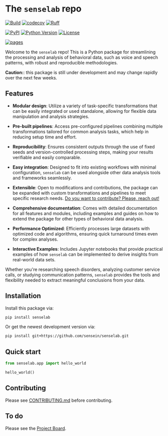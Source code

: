 # The ```senselab``` repo

[![Build](https://github.com/sensein/senselab/actions/workflows/test.yaml/badge.svg?branch=main)](https://github.com/sensein/senselab/actions/workflows/test.yaml?query=branch%3Amain)
[![codecov](https://codecov.io/gh/sensein/senselab/graph/badge.svg?token=9S8WY128PO)](https://codecov.io/gh/sensein/senselab)
[![Ruff](https://img.shields.io/endpoint?url=https://raw.githubusercontent.com/astral-sh/ruff/main/assets/badge/v2.json)](https://github.com/astral-sh/ruff)

[![PyPI](https://img.shields.io/pypi/v/senselab.svg)](https://pypi.org/project/senselab/)
[![Python Version](https://img.shields.io/pypi/pyversions/senselab)](https://pypi.org/project/senselab)
[![License](https://img.shields.io/pypi/l/senselab)](https://opensource.org/licenses/Apache-2.0)

[![pages](https://img.shields.io/badge/api-docs-blue)](https://sensein.github.io/senselab)

Welcome to the ```senselab``` repo! This is a Python package for streamlining the processing and analysis of behavioral data, such as voice and speech patterns, with robust and reproducible methodologies.

**Caution:**: this package is still under development and may change rapidly over the next few weeks.

## Features
- **Modular design**: Utilize a variety of task-specific transformations that can be easily integrated or used standalone, allowing for flexible data manipulation and analysis strategies.

- **Pre-built pipelines**: Access pre-configured pipelines combining multiple transformations tailored for common analysis tasks, which help in reducing setup time and effort.

- **Reproducibility**: Ensures consistent outputs through the use of fixed seeds and version-controlled processing steps, making your results verifiable and easily comparable.

- **Easy integration**: Designed to fit into existing workflows with minimal configuration, `senselab` can be used alongside other data analysis tools and frameworks seamlessly.

- **Extensible**: Open to modifications and contributions, the package can be expanded with custom transformations and pipelines to meet specific research needs. <u>Do you want to contribute? Please, reach out!</u>

- **Comprehensive documentation**: Comes with detailed documentation for all features and modules, including examples and guides on how to extend the package for other types of behavioral data analysis.

- **Performance Optimized**: Efficiently processes large datasets with optimized code and algorithms, ensuring quick turnaround times even for complex analyses.

- **Interactive Examples**: Includes Jupyter notebooks that provide practical examples of how `senselab` can be implemented to derive insights from real-world data sets.

Whether you're researching speech disorders, analyzing customer service calls, or studying communication patterns, `senselab` provides the tools and flexibility needed to extract meaningful conclusions from your data.


## Installation
Install this package via:

```sh
pip install senselab
```

Or get the newest development version via:

```sh
pip install git+https://github.com/sensein/senselab.git
```

## Quick start
```Python
from senselab.app import hello_world

hello_world()
```

## Contributing
Please see [CONTRIBUTING.md](CONTRIBUTING.md) before contributing.

## To do
Please see the [Project Board](https://github.com/orgs/sensein/projects/45).
